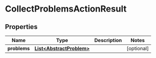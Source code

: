 

# CollectProblemsActionResult

## Properties

Name | Type | Description | Notes
------------ | ------------- | ------------- | -------------
**problems** | [**List&lt;AbstractProblem&gt;**](AbstractProblem.md) |  |  [optional]



